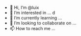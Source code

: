 - 👋 Hi, I’m @luix
- 👀 I’m interested in ...    d
- 🌱 I’m currently learning ...
- 💞️ I’m looking to collaborate on ...
- 📫 How to reach me ...

<!---
luix/luix is a ✨ special ✨ repository because its `README.md` (this file) appears on your GitHub profile.
You can click the Preview link to take a look at your changes.
--->
